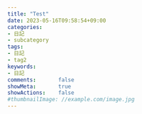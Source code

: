 ```yaml
---
title: "Test"
date: 2023-05-16T09:58:54+09:00
categories:
- 日記
- subcategory
tags:
- 日記
- tag2
keywords:
- 日記
comments:       false
showMeta:       true
showActions:    false
#thumbnailImage: //example.com/image.jpg
---
```


